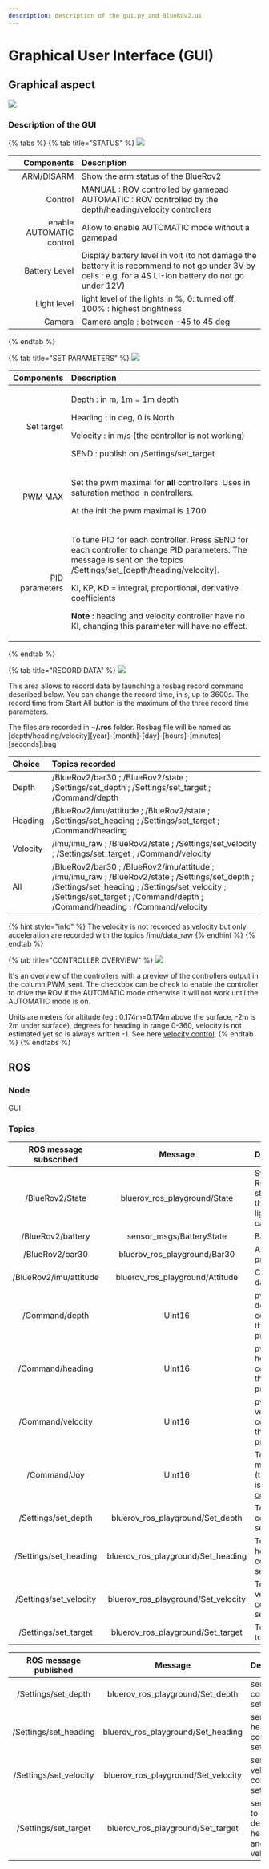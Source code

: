 ```yaml
---
description: description of the gui.py and BlueRov2.ui
---
```


# Graphical User Interface \(GUI\)

## Graphical aspect

![](../.gitbook/assets/guiinaction.png)

### Description of the GUI

{% tabs %}
{% tab title="STATUS" %}
![](../.gitbook/assets/guiinactionstatus.png)

| Components | Description |
| ---: | :--- |
| ARM/DISARM | Show the arm status of the BlueRov2 |
| Control | MANUAL : ROV controlled by gamepad  AUTOMATIC : ROV controlled by the depth/heading/velocity controllers   |
| enable AUTOMATIC control | Allow to enable AUTOMATIC mode without a gamepad |
| Battery Level | Display battery level in volt \(to not damage the battery it is recommend to not go under 3V by cells : e.g. for a 4S LI-Ion battery do not go under 12V\)  |
| Light level | light level of the lights in %, 0: turned off, 100% : highest brightness |
| Camera | Camera angle : between -45 to 45 deg |
{% endtab %}

{% tab title="SET PARAMETERS" %}
![](../.gitbook/assets/guiinactionset_params.png)

<table>
  <thead>
    <tr>
      <th style="text-align:right">Components</th>
      <th style="text-align:left">Description</th>
    </tr>
  </thead>
  <tbody>
    <tr>
      <td style="text-align:right">Set target</td>
      <td style="text-align:left">
        <p>Depth : in m, 1m = 1m depth</p>
        <p>Heading : in deg, 0 is North</p>
        <p>Velocity : in m/s (the controller is not working)</p>
        <p>SEND : publish on /Settings/set_target</p>
      </td>
    </tr>
    <tr>
      <td style="text-align:right">PWM MAX</td>
      <td style="text-align:left">
        <p>Set the pwm maximal for <b>all</b> controllers. Uses in saturation method
          in controllers.</p>
        <p>At the init the pwm maximal is 1700</p>
      </td>
    </tr>
    <tr>
      <td style="text-align:right">PID parameters</td>
      <td style="text-align:left">
        <p>To tune PID for each controller. Press SEND for each controller to change
          PID parameters. The message is sent on the topics /Settings/set_[depth/heading/velocity].</p>
        <p>KI, KP, KD = integral, proportional, derivative coefficients</p>
        <p><b>Note :</b> heading and velocity controller have no KI, changing this
          parameter will have no effect.</p>
      </td>
    </tr>
  </tbody>
</table>
{% endtab %}

{% tab title="RECORD DATA" %}
![](../.gitbook/assets/guiinactionrecord_data.png)

This area allows to record data by launching a rosbag record command described below. You can change the record time, in s, up to 3600s. The record time from Start All button is the maximum of the three record time parameters.

The files are recorded in **~/.ros** folder. Rosbag file will be named as  
\[depth/heading/velocity\]\[year\]-\[month\]-\[day\]-\[hours\]-\[minutes\]-\[seconds\].bag

| Choice | Topics recorded |
| :--- | :--- |
| Depth | /BlueRov2/bar30 ; /BlueRov2/state ;  /Settings/set\_depth ; /Settings/set\_target ; /Command/depth |
| Heading |  /BlueRov2/imu/attitude ; /BlueRov2/state ; /Settings/set\_heading ; /Settings/set\_target ; /Command/heading |
| Velocity | /imu/imu\_raw ; /BlueRov2/state ; /Settings/set\_velocity ; /Settings/set\_target ; /Command/velocity |
| All | /BlueRov2/bar30 ; /BlueRov2/imu/attitude ; /imu/imu\_raw ; /BlueRov2/state ; /Settings/set\_depth ; /Settings/set\_heading ; /Settings/set\_velocity ; /Settings/set\_target ; /Command/depth ; /Command/heading ; /Command/velocity |

{% hint style="info" %}
The velocity is not recorded as velocity but only acceleration are recorded with the topics /imu/data\_raw
{% endhint %}
{% endtab %}

{% tab title="CONTROLLER OVERVIEW" %}
![](../.gitbook/assets/guiinactionctrl_overview.png)

It's an overview of the controllers with a preview of the controllers output in the column PWM\_sent. The checkbox can be check to enable the controller to drive the ROV if the AUTOMATIC mode otherwise it will not work until the AUTOMATIC mode is on.

Units are meters for altitude \(eg : 0.174m=0.174m above the surface, -2m is 2m under surface\), degrees for heading in range 0-360, velocity is not estimated yet so is always written -1. See here [velocity control](controllers/velocity-control.md).
{% endtab %}
{% endtabs %}

## ROS

### Node

GUI

### Topics

| ROS message subscribed | Message | Description |
| :---: | :---: | :--- |
| /BlueRov2/State | bluerov\_ros\_playground/State |  State of the ROV : arm status, thrusters pwm, light level, camera tilt  |
| /BlueRov2/battery | sensor\_msgs/BatteryState | Battery state |
| /BlueRov2/bar30 | bluerov\_ros\_playground/Bar30 | Absolute pressure |
| /BlueRov2/imu/attitude | bluerov\_ros\_playground/Attitude | Contain yaw data |
| /Command/depth | UInt16 | pwm sent by depth controller for the pwm preview |
| /Command/heading | UInt16 | pwm sent by heading controller for the pwm preview |
| /Command/velocity | UInt16 | pwm sent by velocity controller for the pwm preview |
| /Command/Joy | UInt16 | To switch the mode display \(the real switch is in [commander.py](commander.md)\) |
| /Settings/set\_depth | bluerov\_ros\_playground/Set\_depth | To  read depth controller settings |
| /Settings/set\_heading | bluerov\_ros\_playground/Set\_heading | To read heading controller settings |
| /Settings/set\_velocity | bluerov\_ros\_playground/Set\_velocity | To read velocity controller settings |
| /Settings/set\_target | bluerov\_ros\_playground/Set\_target | To read target to reach |

| ROS message published | Message | Description |
| :---: | :---: | :--- |
| /Settings/set\_depth | bluerov\_ros\_playground/Set\_depth | send depth controller settings |
| /Settings/set\_heading | bluerov\_ros\_playground/Set\_heading | send heading controller settings |
| /Settings/set\_velocity | bluerov\_ros\_playground/Set\_velocity | send velocity controller settings |
| /Settings/set\_target | bluerov\_ros\_playground/Set\_target | send target to reach in depth, heading and velocity |

